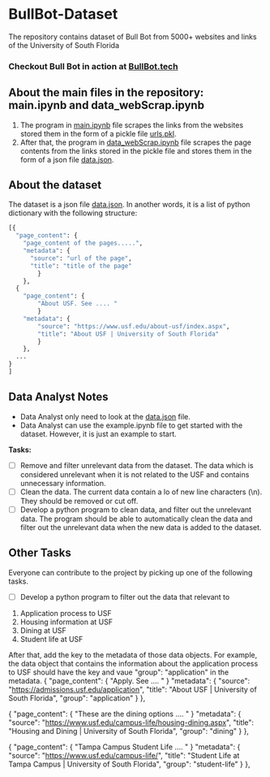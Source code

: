 # BullBot-Dataset
The repository contains dataset of Bull Bot from 5000+ websites and links of the University of South Florida

### Checkout Bull Bot in action at **[BullBot.tech](https://www.bullbot.tech)**

## About the main files in the repository: main.ipynb and data_webScrap.ipynb
1. The program in [main.ipynb](main.ipynb) file scrapes the links from the websites stored them in the form of a pickle file [urls.pkl](urls.pkl).
2. After that, the program in [data_webScrap.ipynb](data_webScrap.ipynb) file scrapes the page contents from the links stored in the pickle file and stores them in the form of a json file [data.json](dataset.json).

## About the dataset
The dataset is a json file [data.json](dataset.json). In another words, it is a list of python dictionary with the following structure:
```python
[{
  "page_content": {
    "page_content of the pages.....",
    "metadata": {
      "source": "url of the page",
      "title": "title of the page"
        }
    },
  {
    "page_content": {
        "About USF. See .... "
        }
    "metadata": {
        "source": "https://www.usf.edu/about-usf/index.aspx",
        "title": "About USF | University of South Florida"
        }
    },  
  ...
}
]
```

## Data Analyst Notes
- Data Analyst only need to look at the [data.json](data.json) file.
- Data Analyst can use the example.ipynb file to get started with the dataset. However, it is just an example to start. 

**Tasks:**
- [ ] Remove and filter unrelevant data from the dataset. The data which is considered unrelevant when it is not related to the USF and contains unnecessary information.
- [ ] Clean the data. The current data contain a lo of new line characters (\n). They should be removed or cut off.
- [ ] Develop a python program to clean data, and filter out the unrelevant data. The program should be able to automatically clean the data and filter out the unrelevant data when the new data is added to the dataset. 

## Other Tasks

Everyone can contribute to the project by picking up one of the following tasks.

- [ ] Develop a python program to filter out the data that relevant to 
1. Application process to USF
2. Housing information at USF
3. Dining at USF
4. Student life at USF

After that, add the key to the metadata of those data objects. For example, the data object that contains the information about the application process to USF should have the key and vaue "group": "application" in the metadata.
{
    "page_content": {
        "Apply. See .... "
        }
    "metadata": {
        "source": "https://admissions.usf.edu/application",
        "title": "About USF | University of South Florida",
        "group": "application"
        }
    },

{
    "page_content": {
        "These are the dining options .... "
        }
    "metadata": {
        "source": "https://www.usf.edu/campus-life/housing-dining.aspx",
        "title": "Housing and Dining | University of South Florida",
        "group": "dining"
        }
    },

{
    "page_content": {
        "Tampa Campus Student Life .... "
        }
    "metadata": {
        "source": "https://www.usf.edu/campus-life/",
        "title": "Student Life at Tampa Campus | University of South Florida",
        "group": "student-life"
        }
    },
